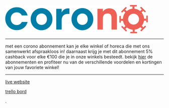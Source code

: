 ![corono](code/images/corono.svg)

---

met een corono abonnement kan je elke winkel of horeca die met ons samenwerkt afspraakloos in! daarnaast krijg je met dit abonnement 5% cashback voor elke €100 die je in onze winkels besteedt. bekijk [hier](https://samedpolat.nl/corono/index.html#wordlid) de abonnementen en profiteer nu van de verschillende voordelen en kortingen van jouw favoriete winkel!

---
[live website](https://samedpolat.nl/corono/)

[trello bord](https://trello.com/b/1iDqJIWg/make-it-rain-corono)

.